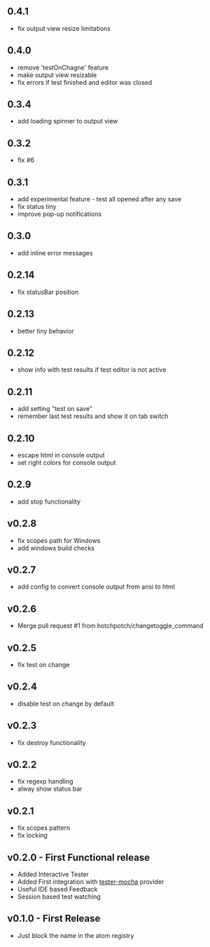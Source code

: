 ## 0.4.1
* fix output view resize limitations

## 0.4.0
* remove 'testOnChagne' feature
* make output view resizable
* fix errors if test finished and editor was closed

## 0.3.4
* add loading spinner to output view

## 0.3.2
* fix #6

## 0.3.1
* add experimental feature - test all opened after any save
* fix status tiny
* improve pop-up notifications

## 0.3.0
* add inline error messages

## 0.2.14
* fix statusBar position

## 0.2.13
* better tiny behavior

## 0.2.12
* show info with test results if test editor is not active

## 0.2.11
* add setting "test on save"
* remember last test results and show it on tab switch

## 0.2.10
* escape html in console output
* set right colors for console output

## 0.2.9
* add stop functionality

## v0.2.8
* fix scopes path for Windows
* add windows build checks

## v0.2.7
* add config to convert console output from ansi to html

## v0.2.6
* Merge pull request #1 from hotchpotch/changetoggle_command

## v0.2.5
* fix test on change

## v0.2.4
* disable test on change by default

## v0.2.3
* fix destroy functionality

## v0.2.2
* fix regexp handling
* alway show status bar

## v0.2.1
* fix scopes pattern
* fix locking

## v0.2.0 - First Functional release
* Added Interactive Tester
* Added First integration with [tester-mocha](https://github.com/yacut/tester-mocha) provider
* Useful IDE based Feedback
* Session based test watching

## v0.1.0 - First Release
* Just block the name in the atom registry
